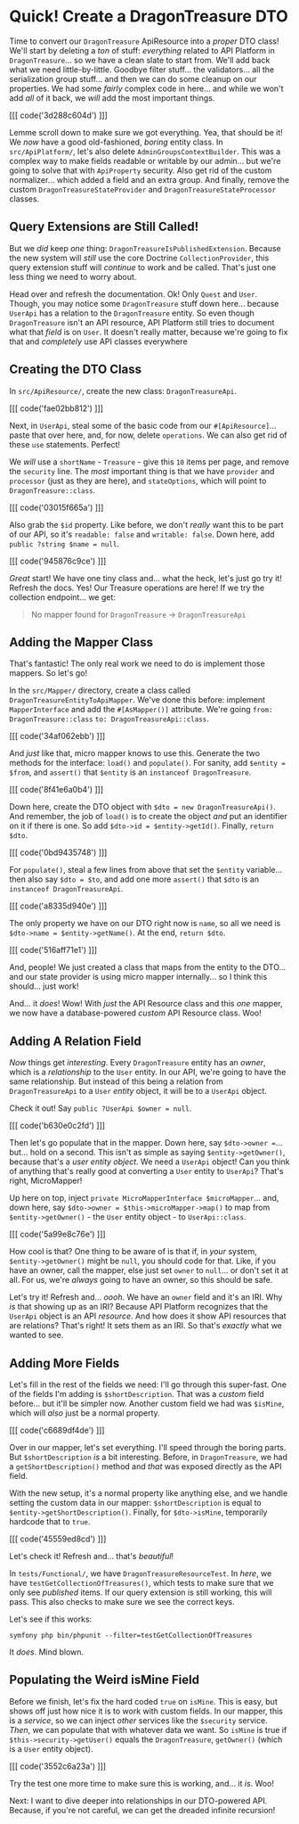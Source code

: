 # Quick! Create a DragonTreasure DTO

Time to convert our `DragonTreasure` ApiResource into a *proper* DTO class!
We'll start by deleting a *ton* of stuff: *everything* related to API Platform
in `DragonTreasure`... so we have a clean slate to start from. We'll add back
what we need little-by-little. Goodbye filter stuff... the validators... all the
serialization group stuff... and then we can do some cleanup on our properties.
We had some *fairly* complex code in here... and while we won't add *all* of it
back, we *will* add the most important things.

[[[ code('3d288c604d') ]]]

Lemme scroll down to make sure we got everything. Yea, that should be it! We
*now* have a good old-fashioned, *boring* entity class. In `src/ApiPlatform/`,
let's also delete `AdminGroupsContextBuilder`. This was a complex way to make
fields readable or writable by our admin... but we're going to solve that with
`ApiProperty` security. Also get rid of the custom normalizer... which added a
field and an extra group. And finally, remove the custom
`DragonTreasureStateProvider` and `DragonTreasureStateProcessor` classes.

## Query Extensions are Still Called!

But we *did* keep *one* thing: `DragonTreasureIsPublishedExtension`. Because the
new system will *still* use the core Doctrine `CollectionProvider`, this query
extension stuff will *continue* to work and be called. That's just one less
thing we need to worry about.

Head over and refresh the documentation. Ok! Only `Quest` and `User`. Though,
you may notice some `DragonTreasure` stuff down here... because `UserApi` has a
relation to the `DragonTreasure` entity. So even though `DragonTreasure` isn't an
API resource, API Platform still tries to document what that *field* is on `User`.
It doesn't really matter, because we're going to fix that and *completely* use
API classes everywhere

## Creating the DTO Class

In `src/ApiResource/`, create the new class: `DragonTreasureApi`. 

[[[ code('fae02bb812') ]]]

Next, in `UserApi`, steal some of the basic code from our `#[ApiResource]`... paste that over
here, and, for now, delete `operations`. We can also get rid of these `use`
statements. Perfect!

We *will* use a `shortName` - `Treasure` - give this `10` items per page, and remove
the `security` line. The *most* important thing is that we have `provider` and
`processor` (just as they are here), and `stateOptions`, which will point to
`DragonTreasure::class`.

[[[ code('03015f665a') ]]]

Also grab the `$id` property. Like before, we don't *really* want this to be
part of our API, so it's `readable: false` and `writable: false`. Down here, add
`public ?string $name = null`.

[[[ code('945876c9ce') ]]]

*Great* start! We have one tiny class and... what the heck, let's just go try it!
Refresh the docs. Yes! Our Treasure operations are here! If we try the collection
endpoint... we get:

> No mapper found for `DragonTreasure` -> `DragonTreasureApi`

## Adding the Mapper Class

That's fantastic! The only real work we need to do is implement those mappers.
So let's go!

In the `src/Mapper/` directory, create a class called
`DragonTreasureEntityToApiMapper`. We've done this before: implement `MapperInterface`
and add the `#[AsMapper()]` attribute. We're going `from: DragonTreasure::class`
`to: DragonTreasureApi::class`.

[[[ code('34af062ebb') ]]]

And *just* like that, micro mapper knows to use this. Generate the
two methods for the interface: `load()` and `populate()`. For sanity,
add `$entity = $from`, and `assert()` that `$entity` is an
`instanceof DragonTreasure`.

[[[ code('8f41e6a0b4') ]]]

Down here, create the DTO object with `$dto = new DragonTreasureApi()`. And remember,
the job of `load()` is to create the object *and* put an identifier on it if there
is one. So add `$dto->id = $entity->getId()`. Finally, `return $dto`.

[[[ code('0bd9435748') ]]]

For `populate()`, steal a few lines from above that set the `$entity` variable...
then also say `$dto = $to`, and add one more `assert()` that `$dto` is an
`instanceof DragonTreasureApi`.

[[[ code('a8335d940e') ]]]

The only property we have on our DTO right now is `name`, so all we need is
`$dto->name = $entity->getName()`. At the end, `return $dto`.

[[[ code('516aff71e1') ]]]

And, people! We just created a class that maps from the entity to the DTO...
and our state provider is using micro mapper internally... so I think this should...
just work!

And... it *does*! Wow! With *just* the API Resource class and this *one* mapper,
we now have a database-powered *custom* API Resource class. Woo!

## Adding A Relation Field

*Now* things get *interesting*. Every `DragonTreasure` entity has an *owner*, which
is a *relationship* to the `User` entity. In our API, we're going to have the same
relationship. But instead of this being a relation from `DragonTreasureApi` to a
`User` *entity* object, it will be to a `UserApi` object.

Check it out! Say `public ?UserApi $owner = null`.

[[[ code('b630e0c2fd') ]]]

Then let's go populate that in the mapper. Down here, say `$dto->owner =`... but...
hold on a second. This isn't as simple as saying `$entity->getOwner()`, because that's
a *user entity object*. We need a `UserApi` object! Can you think of anything
that's really good at converting a `User` entity to `UserApi`? That's right,
MicroMapper!

Up here on top, inject `private MicroMapperInterface $microMapper`...
and, down here, say `$dto->owner = $this->microMapper->map()` to map from
`$entity->getOwner()` - the `User` entity object - to `UserApi::class`.

[[[ code('5a99e8c76e') ]]]

How cool is that? One thing to be aware of is that if, in *your* system,
`$entity->getOwner()` might be `null`, you should code for that. Like, if you have
an owner, call the mapper, else just set `owner` to `null`... or don't set it at
all. For us, we're *always* going to have an owner, so this should be safe.

Let's try it! Refresh and... *oooh*. We have an `owner` field and it's
an IRI. Why *is* that showing up as an IRI? Because API Platform recognizes
that the `UserApi` object is an API *resource*. And how does it show API resources
that are relations? That's right! It sets them as an IRI. So that's *exactly* what
we wanted to see.

## Adding More Fields

Let's fill in the rest of the fields we need: I'll go through this super-fast. One
of the fields I'm adding is `$shortDescription`. That was a *custom* field before...
but it'll be simpler now. Another custom field we had was `$isMine`, which will
*also* just be a normal property.

[[[ code('c6689df4de') ]]]

Over in our mapper, let's set everything. I'll speed through the
boring parts. But `$shortDescription` *is* a bit interesting. Before, in
`DragonTreasure`, we had a `getShortDescription()` method and *that* was exposed
directly as the API field.

With the new setup, it's a normal property like anything else, and we handle setting
the custom data in our mapper: `$shortDescription` is equal to
`$entity->getShortDescription()`. Finally, for `$dto->isMine`, temporarily
hardcode that to `true`.

[[[ code('45559ed8cd') ]]]

Let's check it! Refresh and... that's *beautiful*!

In `tests/Functional/`, we have `DragonTreasureResourceTest`. In *here*, we have
`testGetCollectionOfTreasures()`, which tests to make sure that we only see
*published* items. If our query extension is still working, this will pass. This
also checks to make sure we see the correct keys.

Let's see if this works:

```terminal
symfony php bin/phpunit --filter=testGetCollectionOfTreasures
```

It *does*. Mind blown.

## Populating the Weird isMine Field

Before we finish, let's fix the hard coded `true` on `isMine`. This is easy, but
shows off just how nice it is to work with custom fields. In our mapper, this
is a *service*, so we can inject *other* services like the `$security` service.
*Then*, we can populate that with whatever data we want. So `isMine`
is true if `$this->security->getUser()` equals the `DragonTreasure`, `getOwner()`
(which is a `User` entity object).

[[[ code('3552c6a23a') ]]]

Try the test one more time to make sure this is working, and... it *is*. Woo!

Next: I want to dive deeper into relationships in our DTO-powered API.
Because, if you're not careful, we can get the dreaded infinite recursion!
